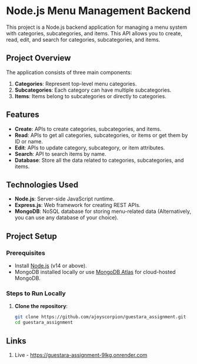 # Node.js Menu Management Backend

This project is a Node.js backend application for managing a menu system with categories, subcategories, and items. This API allows you to create, read, edit, and search for categories, subcategories, and items.

## Project Overview

The application consists of three main components:

1. **Categories**: Represent top-level menu categories.
2. **Subcategories**: Each category can have multiple subcategories.
3. **Items**: Items belong to subcategories or directly to categories.

## Features

- **Create**: APIs to create categories, subcategories, and items.
- **Read**: APIs to get all categories, subcategories, or items or get them by ID or name.
- **Edit**: APIs to update category, subcategory, or item attributes.
- **Search**: API to search items by name.
- **Database**: Store all the data related to categories, subcategories, and items.

## Technologies Used

- **Node.js**: Server-side JavaScript runtime.
- **Express.js**: Web framework for creating REST APIs.
- **MongoDB**: NoSQL database for storing menu-related data (Alternatively, you can use any database of your choice).

## Project Setup

### Prerequisites

- Install [Node.js](https://nodejs.org/en/download/) (v14 or above).
- MongoDB installed locally or use [MongoDB Atlas](https://www.mongodb.com/cloud/atlas) for cloud-hosted MongoDB.

### Steps to Run Locally

1. **Clone the repository**:
   ```bash
   git clone https://github.com/ajoyscorpion/guestara_assignment.git
   cd guestara_assignment

## Links

1. Live - https://guestara-assignment-9lkg.onrender.com

